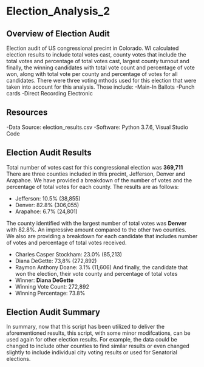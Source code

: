 # Election_Analysis_2
## Overview of Election Audit
Election audit of US congressional precint in Colorado.  WI calculated election results to include total votes cast, county votes that include the total votes and percentage of total votes cast, largest county turnout and finally, the winning candidates with total vote count and percentage of vote won, along with total vote per county and percentage of votes for all candidates.
There were three voting mthods used for this election that were taken into account for this analysis.  Those include:
-Main-In Ballots
-Punch cards
-Direct Recording Electronic

## Resources
-Data Source: election_results.csv
-Software: Python 3.7.6, Visual Studio Code

## Election Audit Results
Total number of votes cast for this congressional election was **369,711**
There are three counties included in this precint, Jefferson, Denver and Arapahoe.  We have provided a breakdown of the number of votes and the percentage of total votes for each county.  The results are as follows:

* Jefferson: 10.5% (38,855)
* Denver: 82.8% (306,055)
* Arapahoe: 6.7% (24,801)

The county identified with the largest number of total votes was **Denver** with 82.8%.  An impressive amount compared to the other two counties.  
We also are providing a breakdown for each candidate that includes number of votes and percentage of total votes received.
* Charles Casper Stockham: 23.0% (85,213)
* Diana DeGette: 73,8% (272,892)
* Raymon Anthony Doane: 3.1% (11,606)
And finally, the candidate that won the election, their vote county and percentage of total votes
* Winner: **Diana DeGette**
* Winning Vote Count: 272,892
* Winning Percentage: 73.8%

## Election Audit Summary
In summary, now that this script has been utilized to deliver the aforementioned results, this script, with some minor modifcations, can be used again for other election results.  For example, the data could be changed to include other counties to find similar results or even changed slightly to include individual city voting results or used for Senatorial elections.
